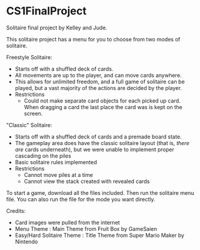 # CS1FinalProject

Solitaire final project by Kelley and Jude.

This solitaire project has a menu for you to choose from two modes of solitaire.

Freestyle Solitaire:
- Starts off with a shuffled deck of cards.
- All movements are up to the player, and can move cards anywhere.
- This allows for unlimited freedom, and a full game of solitaire can be played, but a vast majority of the actions are decided by the player.
- Restrictions
	- Could not make separate card objects for each picked up card. When dragging a card the last place the card was is kept on the screen.

"Classic" Solitaire:
- Starts off with a shuffled deck of cards and a premade board state.
- The gameplay area does have the classic solitaire layout (that is, *there are* cards underneath), but we were unable to implement proper cascading on the piles
- Basic solitaire rules implemented
- Restrictions
	- Cannot move piles at a time
	- Cannot view the stack created with revealed cards


To start a game, download all the files included. Then run the solitaire menu file. You can also run the file for the mode you want directly.

Credits:
- Card images were pulled from the internet
- Menu Theme : Main Theme from Fruit Box by GameSaien
- Easy/Hard Solitaire Theme : Title Theme from Super Mario Maker by Nintendo
